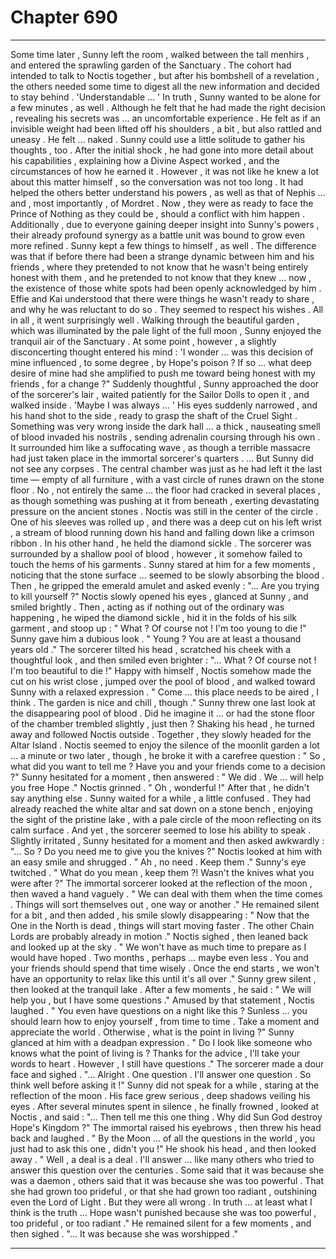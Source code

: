 
# Chapter 690


---

Some time later , Sunny left the room , walked between the tall menhirs , and entered the sprawling garden of the Sanctuary . The cohort had intended to talk to Noctis together , but after his bombshell of a revelation , the others needed some time to digest all the new information and decided to stay behind .
'Understandable … '
In truth , Sunny wanted to be alone for a few minutes , as well . Although he felt that he had made the right decision , revealing his secrets was … an uncomfortable experience . He felt as if an invisible weight had been lifted off his shoulders , a bit , but also rattled and uneasy . He felt ... naked .
Sunny could use a little solitude to gather his thoughts , too .
After the initial shock , he had gone into more detail about his capabilities , explaining how a Divine Aspect worked , and the circumstances of how he earned it . However , it was not like he knew a lot about this matter himself , so the conversation was not too long .
It had helped the others better understand his powers , as well as that of Nephis … and , most importantly , of Mordret . Now , they were as ready to face the Prince of Nothing as they could be , should a conflict with him happen . Additionally , due to everyone gaining deeper insight into Sunny's powers , their already profound synergy as a battle unit was bound to grow even more refined .
Sunny kept a few things to himself , as well . The difference was that if before there had been a strange dynamic between him and his friends , where they pretended to not know that he wasn't being entirely honest with them , and he pretended to not know that they knew … now , the existence of those white spots had been openly acknowledged by him .
Effie and Kai understood that there were things he wasn't ready to share , and why he was reluctant to do so . They seemed to respect his wishes .
All in all , it went surprisingly well .
Walking through the beautiful garden , which was illuminated by the pale light of the full moon , Sunny enjoyed the tranquil air of the Sanctuary . At some point , however , a slightly disconcerting thought entered his mind :
'I wonder … was this decision of mine influenced , to some degree , by Hope's poison ? If so … what deep desire of mine had she amplified to push me toward being honest with my friends , for a change ?"
Suddenly thoughtful , Sunny approached the door of the sorcerer's lair , waited patiently for the Sailor Dolls to open it , and walked inside .
'Maybe I was always … '
His eyes suddenly narrowed , and his hand shot to the side , ready to grasp the shaft of the Cruel Sight . Something was very wrong inside the dark hall … a thick , nauseating smell of blood invaded his nostrils , sending adrenalin coursing through his own . It surrounded him like a suffocating wave , as though a terrible massacre had just taken place in the immortal sorcerer's quarters .
… But Sunny did not see any corpses . The central chamber was just as he had left it the last time — empty of all furniture , with a vast circle of runes drawn on the stone floor . No , not entirely the same … the floor had cracked in several places , as though something was pushing at it from beneath , exerting devastating pressure on the ancient stones .
Noctis was still in the center of the circle . One of his sleeves was rolled up , and there was a deep cut on his left wrist , a stream of blood running down his hand and falling down like a crimson ribbon . In his other hand , he held the diamond sickle . The sorcerer was surrounded by a shallow pool of blood , however , it somehow failed to touch the hems of his garments .
Sunny stared at him for a few moments , noticing that the stone surface … seemed to be slowly absorbing the blood . Then , he gripped the emerald amulet and asked evenly :
"... Are you trying to kill yourself ?"
Noctis slowly opened his eyes , glanced at Sunny , and smiled brightly . Then , acting as if nothing out of the ordinary was happening , he wiped the diamond sickle , hid it in the folds of his silk garment , and stoop up :
" What ? Of course not ! I'm too young to die !"
Sunny gave him a dubious look .
" Young ? You are at least a thousand years old ."
The sorcerer tilted his head , scratched his cheek with a thoughtful look , and then smiled even brighter :
"... What ? Of course not ! I'm too beautiful to die !"
Happy with himself , Noctis somehow made the cut on his wrist close , jumped over the pool of blood , and walked toward Sunny with a relaxed expression .
" Come … this place needs to be aired , I think . The garden is nice and chill , though ."
Sunny threw one last look at the disappearing pool of blood . Did he imagine it … or had the stone floor of the chamber trembled slightly , just then ? Shaking his head , he turned away and followed Noctis outside .
Together , they slowly headed for the Altar Island . Noctis seemed to enjoy the silence of the moonlit garden a lot … a minute or two later , though , he broke it with a carefree question :
" So , what did you want to tell me ? Have you and your friends come to a decision ?"
Sunny hesitated for a moment , then answered :
" We did . We … will help you free Hope ."
Noctis grinned .
" Oh , wonderful !"
After that , he didn't say anything else .
Sunny waited for a while , a little confused . They had already reached the white altar and sat down on a stone bench , enjoying the sight of the pristine lake , with a pale circle of the moon reflecting on its calm surface . And yet , the sorcerer seemed to lose his ability to speak .
Slightly irritated , Sunny hesitated for a moment and then asked awkwardly :
"... So ? Do you need me to give you the knives ?"
Noctis looked at him with an easy smile and shrugged .
" Ah , no need . Keep them ."
Sunny's eye twitched .
" What do you mean , keep them ?! Wasn't the knives what you were after ?"
The immortal sorcerer looked at the reflection of the moon , then waved a hand vaguely .
" We can deal with them when the time comes . Things will sort themselves out , one way or another ."
He remained silent for a bit , and then added , his smile slowly disappearing :
" Now that the One in the North is dead , things will start moving faster . The other Chain Lords are probably already in motion ."
Noctis sighed , then leaned back and looked up at the sky .
" We won't have as much time to prepare as I would have hoped . Two months , perhaps … maybe even less . You and your friends should spend that time wisely . Once the end starts , we won't have an opportunity to relax like this until it's all over ."
Sunny grew silent , then looked at the tranquil lake . After a few moments , he said :
" We will help you , but I have some questions ."
Amused by that statement , Noctis laughed .
" You even have questions on a night like this ? Sunless … you should learn how to enjoy yourself , from time to time . Take a moment and appreciate the world . Otherwise , what is the point in living ?"
Sunny glanced at him with a deadpan expression .
" Do I look like someone who knows what the point of living is ? Thanks for the advice , I'll take your words to heart . However , I still have questions ."
The sorcerer made a dour face and sighed .
"... Alright . One question . I'll answer one question . So think well before asking it !"
Sunny did not speak for a while , staring at the reflection of the moon . His face grew serious , deep shadows veiling his eyes .
After several minutes spent in silence , he finally frowned , looked at Noctis , and said :
"... Then tell me this one thing . Why did Sun God destroy Hope's Kingdom ?"
The immortal raised his eyebrows , then threw his head back and laughed .
" By the Moon … of all the questions in the world , you just had to ask this one , didn't you !"
He shook his head , and then looked away .
" Well , a deal is a deal . I'll answer ... like many others who tried to answer this question over the centuries . Some said that it was because she was a daemon , others said that it was because she was too powerful . That she had grown too prideful , or that she had grown too radiant , outshining even the Lord of Light . But they were all wrong . In truth … at least what I think is the truth … Hope wasn't punished because she was too powerful , too prideful , or too radiant ."
He remained silent for a few moments , and then sighed .
"... It was because she was worshipped ."

---

